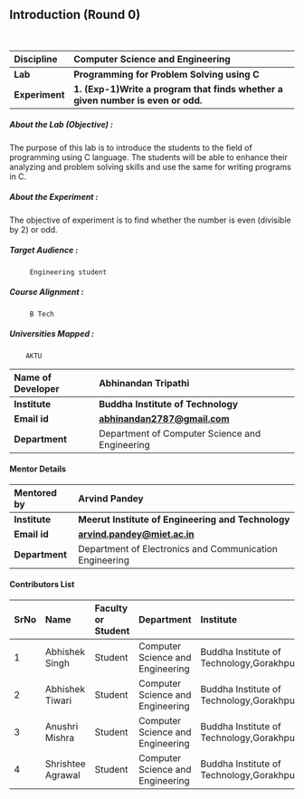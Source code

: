 ## Introduction (Round 0)
<br>

<b>Discipline | <b> Computer Science and Engineering
:--|:--|
<b> Lab | <b> Programming for Problem Solving using C
<b> Experiment|     <b> 1. (Exp-1)Write a program that finds whether a given number is even or odd. 

<h5> About the Lab (Objective) : </h5>

The purpose of this lab is to introduce the students to the field of programming using C language. The students will be able to enhance their analyzing and problem solving skills and use the same for writing programs in C.

<h5> About the Experiment : </h5>

The objective of experiment is to find whether the number is even (divisible by 2) or odd.

<h5> Target Audience : </h5>

         Engineering student

<h5> Course Alignment : </h5>

         B Tech

<h5> Universities Mapped : </h5>

        AKTU

<b> Name of Developer | <b> Abhinandan Tripathi
:--|:--|
<b> Institute | <b> Buddha Institute of Technology
<b> Email id|     <b> abhinandan2787@gmail.com
<b> Department | Department of Computer Science and Engineering

#### Mentor Details

<b>Mentored by | <b> Arvind Pandey
:--|:--|
<b> Institute | <b> Meerut Institute of Engineering and Technology
<b> Email id|     <b> arvind.pandey@miet.ac.in
<b> Department | Department of Electronics and Communication Engineering

#### Contributors List

SrNo | Name | Faculty or Student | Department| Institute | Email id
:--|:--|:--|:--|:--|:--|
1 | Abhishek Singh | Student | Computer Science and Engineering | Buddha Institute of Technology,Gorakhpur | singhabhishek3806@gmail.com 
2 | Abhishek Tiwari | Student | Computer Science and Engineering |Buddha Institute of Technology,Gorakhpur | bababhitiwari8726@gmail.com
3 | Anushri Mishra | Student | Computer Science and Engineering | Buddha Institute of Technology,Gorakhpur | bit18cs08@bit.ac.in
4 | Shrishtee Agrawal | Student | Computer Science and Engineering | Buddha Institute of Technology,Gorakhpur | bit18cs40@bit.ac.in


<br>

